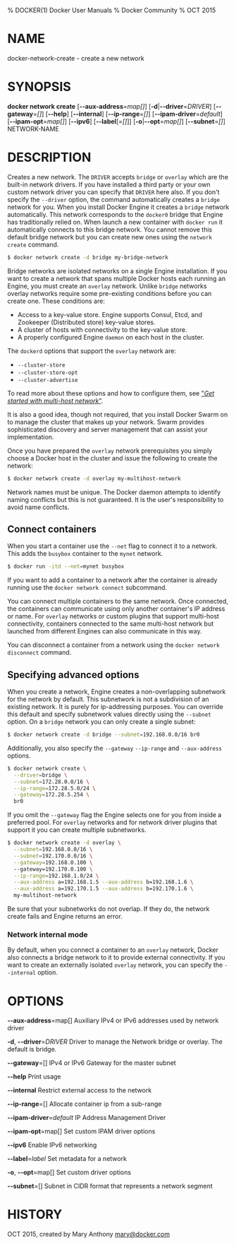 % DOCKER(1) Docker User Manuals
% Docker Community
% OCT 2015
# NAME
docker-network-create - create a new network

# SYNOPSIS
**docker network create**
[**--aux-address**=*map[]*]
[**-d**|**--driver**=*DRIVER*]
[**--gateway**=*[]*]
[**--help**]
[**--internal**]
[**--ip-range**=*[]*]
[**--ipam-driver**=*default*]
[**--ipam-opt**=*map[]*]
[**--ipv6**]
[**--label**[=*[]*]]
[**-o**|**--opt**=*map[]*]
[**--subnet**=*[]*]
NETWORK-NAME

# DESCRIPTION

Creates a new network. The `DRIVER` accepts `bridge` or `overlay` which are the
built-in network drivers. If you have installed a third party or your own custom
network driver you can specify that `DRIVER` here also. If you don't specify the
`--driver` option, the command automatically creates a `bridge` network for you.
When you install Docker Engine it creates a `bridge` network automatically. This
network corresponds to the `docker0` bridge that Engine has traditionally relied
on. When launch a new container with  `docker run` it automatically connects to
this bridge network. You cannot remove this default bridge network but you can
create new ones using the `network create` command.

```bash
$ docker network create -d bridge my-bridge-network
```

Bridge networks are isolated networks on a single Engine installation. If you
want to create a network that spans multiple Docker hosts each running an
Engine, you must create an `overlay` network. Unlike `bridge` networks overlay
networks require some pre-existing conditions before you can create one. These
conditions are:

* Access to a key-value store. Engine supports Consul, Etcd, and Zookeeper (Distributed store) key-value stores.
* A cluster of hosts with connectivity to the key-value store.
* A properly configured Engine `daemon` on each host in the cluster.

The `dockerd` options that support the `overlay` network are:

* `--cluster-store`
* `--cluster-store-opt`
* `--cluster-advertise`

To read more about these options and how to configure them, see ["*Get started
with multi-host
network*"](https://docs.docker.com/engine/userguide/networking/get-started-overlay/).

It is also a good idea, though not required, that you install Docker Swarm on to
manage the cluster that makes up your network. Swarm provides sophisticated
discovery and server management that can assist your implementation.

Once you have prepared the `overlay` network prerequisites you simply choose a
Docker host in the cluster and issue the following to create the network:

```bash
$ docker network create -d overlay my-multihost-network
```

Network names must be unique. The Docker daemon attempts to identify naming
conflicts but this is not guaranteed. It is the user's responsibility to avoid
name conflicts.

## Connect containers

When you start a container use the `--net` flag to connect it to a network.
This adds the `busybox` container to the `mynet` network.

```bash
$ docker run -itd --net=mynet busybox
```

If you want to add a container to a network after the container is already
running use the `docker network connect` subcommand.

You can connect multiple containers to the same network. Once connected, the
containers can communicate using only another container's IP address or name.
For `overlay` networks or custom plugins that support multi-host connectivity,
containers connected to the same multi-host network but launched from different
Engines can also communicate in this way.

You can disconnect a container from a network using the `docker network
disconnect` command.

## Specifying advanced options

When you create a network, Engine creates a non-overlapping subnetwork for the
network by default. This subnetwork is not a subdivision of an existing network.
It is purely for ip-addressing purposes. You can override this default and
specify subnetwork values directly using the `--subnet` option. On a
`bridge` network you can only create a single subnet:

```bash
$ docker network create -d bridge --subnet=192.168.0.0/16 br0
```

Additionally, you also specify the `--gateway` `--ip-range` and `--aux-address`
options.

```bash
$ docker network create \
  --driver=bridge \
  --subnet=172.28.0.0/16 \
  --ip-range=172.28.5.0/24 \
  --gateway=172.28.5.254 \
  br0
```

If you omit the `--gateway` flag the Engine selects one for you from inside a
preferred pool. For `overlay` networks and for network driver plugins that
support it you can create multiple subnetworks.

```bash
$ docker network create -d overlay \
  --subnet=192.168.0.0/16 \
  --subnet=192.170.0.0/16 \
  --gateway=192.168.0.100 \ 
  --gateway=192.170.0.100 \
  --ip-range=192.168.1.0/24 \
  --aux-address a=192.168.1.5 --aux-address b=192.168.1.6 \
  --aux-address a=192.170.1.5 --aux-address b=192.170.1.6 \
  my-multihost-network
```

Be sure that your subnetworks do not overlap. If they do, the network create
fails and Engine returns an error.

### Network internal mode

By default, when you connect a container to an `overlay` network, Docker also
connects a bridge network to it to provide external connectivity. If you want
to create an externally isolated `overlay` network, you can specify the
`--internal` option.

# OPTIONS
**--aux-address**=map[]
  Auxiliary IPv4 or IPv6 addresses used by network driver

**-d**, **--driver**=*DRIVER*
  Driver to manage the Network bridge or overlay. The default is bridge.

**--gateway**=[]
  IPv4 or IPv6 Gateway for the master subnet

**--help**
  Print usage

**--internal**
  Restrict external access to the network

**--ip-range**=[]
  Allocate container ip from a sub-range

**--ipam-driver**=*default*
  IP Address Management Driver

**--ipam-opt**=map[]
  Set custom IPAM driver options

**--ipv6**
  Enable IPv6 networking

**--label**=*label*
   Set metadata for a network

**-o**, **--opt**=map[]
  Set custom driver options

**--subnet**=[]
  Subnet in CIDR format that represents a network segment

# HISTORY
OCT 2015, created by Mary Anthony <mary@docker.com>
